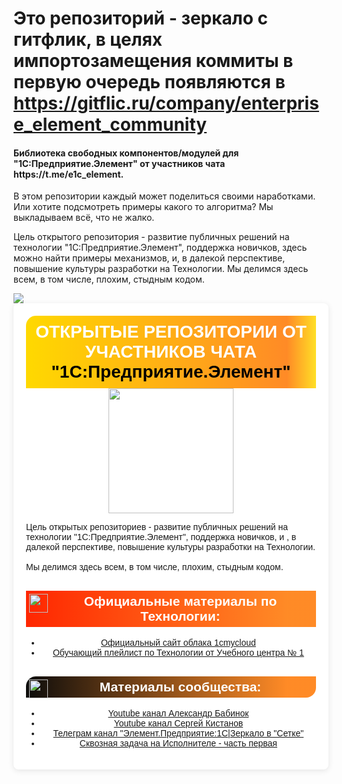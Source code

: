 # Это репозиторий - зеркало с гитфлик, в целях импортозамещения коммиты в первую очередь появляются в https://gitflic.ru/company/enterprise_element_community
<h4> Библиотека свободных компонентов/модулей для "1С:Предприятие.Элемент" от участников чата https://t.me/e1c_element. </h4> 
<p>  В этом репозитории каждый может поделиться своими наработками. Или хотите подсмотреть примеры какого то алгоритма? Мы выкладываем всё, что не жалко.</p>
<p>  Цель открытого репозитория - развитие публичных решений на технологии "1С:Предприятие.Элемент", поддержка новичков, здесь можно найти примеры механизмов, и, в далекой перспективе, повышение культуры разработки на Технологии. Мы делимся здесь всем, в том числе, плохим, стыдным кодом.</p>
<img src='https://github.com/user-attachments/assets/936f2230-1b75-44e3-8833-30c329288f88' />

<center>
<div style="max-width: 800px;
margin: 0 auto;
padding: 20px;
background: white;
border-radius: 8px;
box-shadow: 0 2px 10px rgba(0, 0, 0, 0.1);
font-family: Wix Madefor Display, sans-serif;">
<h1 style="background: linear-gradient(90deg,rgb(255, 217, 0) 0,rgba(255,118,0,.85) 90%,rgba(255, 217, 0, 0.85));
color: white;border-radius: 16px 0 0 0;
text-align:center;
margin: 0px;
padding:10px;">ОТКРЫТЫЕ РЕПОЗИТОРИИ ОТ УЧАСТНИКОВ ЧАТА <a href="https://t.me/e1c_element" style="text-decoration: dotted; color: black;">"1С:Предприятие.Элемент"<a/></h1>
    
<img style="height: 200px;" src="https://gitflic.ru/project/enterprise_element_community/enterprise_element_community/blob/raw?file=img%2Fphoto.jpg"/>

    
<p style="text-align: left;">Цель открытых репозиториев - развитие публичных решений на технологии "1С:Предприятие.Элемент", поддержка новичков, и
        , в далекой перспективе, повышение культуры разработки на Технологии. <br/>
<br/>Мы делимся здесь всем, в том числе, плохим, стыдным кодом.</p>


<h2 style = "background: linear-gradient(90deg,rgb(255, 38, 0) 0,rgba(255,118,0,.85) 90%,rgba(255,118,0,.85));color: white;
order-radius: 16px 0 16px;
font-family: Wix Madefor Display, sans-serif; padding: 5px; text-align: center;"
><img src="https://gitflic.ru/project/enterprise_element_community/enterprise_element_community/blob/raw?file=img%2Fvendor-icon.png" style="vertical-align: middle; width: 30px; float: left;"/>Официальные материалы по Технологии:</h2>

<ul>   
<li><a href="https://1cmycloud.com/welcome/"> Официальный сайт облака 1cmycloud</a></li>
<li><a href="https://youtube.com/playlist?list=PLY7ViBfWFBOluXA68_4ska33Wl4kZzGYj&si=hd-goVpDbt5xbuNE"> Обучающий плейлист по Технологии от Учебного центра № 1</a></li>
</ul>
    
<h2 style = "background: linear-gradient(90deg,rgb(12, 12, 11) 0,rgba(255,118,0,.85) 90%,rgba(255,118,0,.85));color: white;
border-radius: 16px 0 16px;
font-family: Wix Madefor Display, sans-serif; padding: 5px; text-align: center;"
><img src="https://gitflic.ru/project/enterprise_element_community/enterprise_element_community/blob/raw?file=img%2Ftech-icon.webp" style="vertical-align: middle; width: 30px; float: left;"/>Материалы сообщества:</h2>

<ul> 
<li><a href="https://www.youtube.com/@ababinok"> Youtube канал Александр Бабинок</a></li>
<li><a href="https://www.youtube.com/@serhiikistanov6513"> Youtube канал Сергей Кистанов</a></li>
<li><a href="https://t.me/elementxbsl">Телеграм канал "Элемент.Предприятие:1С</a>|<a href="https://setka.ru/communities/018fc4cb-2289-431d-9c2f-fefe7865e7ca">Зеркало в "Сетке"</a></li>
<li><a href="https://infostart.ru/1c/tools/1873961/">Сквозная задача на Исполнителе - часть первая</a></li>
</ul>
</div>

</center>